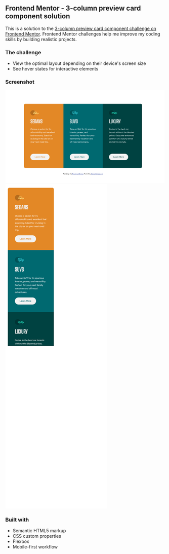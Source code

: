 ## Frontend Mentor - 3-column preview card component solution

This is a solution to the [3-column preview card component challenge on Frontend Mentor](https://www.frontendmentor.io/challenges/3column-preview-card-component-pH92eAR2-). Frontend Mentor challenges help me improve my coding skills by building realistic projects.

### The challenge

- View the optimal layout depending on their device's screen size
- See hover states for interactive elements

### Screenshot

<img src="images/screenshot.jpg.png" alt="">  
<img src="images/screenshot-mobile.jpg.png" alt="">    

### Built with

- Semantic HTML5 markup
- CSS custom properties
- Flexbox
- Mobile-first workflow
